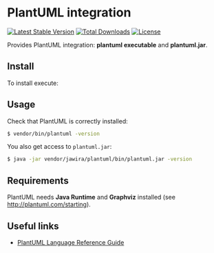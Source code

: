 PlantUML integration
====================

[![Latest Stable Version](https://poser.pugx.org/jawira/plantuml/v/stable)](https://packagist.org/packages/jawira/plantuml) [![Total Downloads](https://poser.pugx.org/jawira/plantuml/downloads)](https://packagist.org/packages/jawira/plantuml) [![License](https://poser.pugx.org/jawira/plantuml/license)](https://packagist.org/packages/jawira/plantuml)

Provides PlantUML integration: **plantuml executable** and **plantuml.jar**.

Install
-------

To install execute:



Usage
-----

Check that PlantUML is correctly installed:

```sh
$ vendor/bin/plantuml -version
```

You also get access to `plantuml.jar`:

```sh
$ java -jar vendor/jawira/plantuml/bin/plantuml.jar -version
```

Requirements
------------

PlantUML needs **Java Runtime** and **Graphviz** installed (see <http://plantuml.com/starting>).

Useful links
------------
  * [PlantUML Language Reference Guide](http://plantuml.com/PlantUML_Language_Reference_Guide.pdf)
